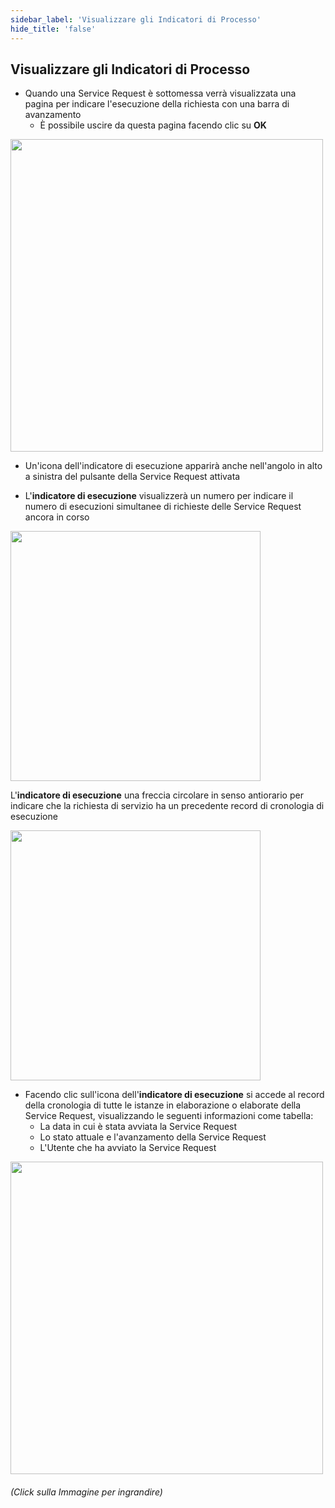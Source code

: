 ```yaml
---
sidebar_label: 'Visualizzare gli Indicatori di Processo'
hide_title: 'false'
---
```


## Visualizzare gli Indicatori di Processo

* Quando una Service Request è sottomessa verrà visualizzata una pagina per indicare l'esecuzione della richiesta con una barra di avanzamento
    * È possibile uscire da questa pagina facendo clic su **OK**

<a href="imgbasic/SelfServiceRequestProgressBar.png" target="_blank"><img src="imgbasic/SelfServiceRequestProgressBar.png" width="500"></img></a>

* Un'icona dell'indicatore di esecuzione apparirà anche nell'angolo in alto a sinistra del pulsante della Service Request attivata

* L'**indicatore di esecuzione** visualizzerà un numero per indicare il numero di esecuzioni simultanee di richieste delle Service Request ancora in corso

<a href="imgbasic/SelfServiceNumberIndicatorButton.png" target="_blank"><img src="imgbasic/SelfServiceNumberIndicatorButton.png" width="400"></img></a>

L'**indicatore di esecuzione** una freccia circolare in senso antiorario per indicare che la richiesta di servizio ha un precedente record di cronologia di esecuzione

<a href="imgbasic/SelfServiceCounterClockwiseButton.png" target="_blank"><img src="imgbasic/SelfServiceCounterClockwiseButton.png" width="400"></img></a>

* Facendo clic sull'icona dell'**indicatore di esecuzione** si accede al record della cronologia di tutte le istanze in elaborazione o elaborate della Service Request, visualizzando le seguenti informazioni come tabella:
    * La data in cui è stata avviata la Service Request
    * Lo stato attuale e l'avanzamento della Service Request
    * L'Utente che ha avviato la Service Request

<a href="imgbasic/SelfServiceExecutionRecord.png" target="_blank"><img src="imgbasic/SelfServiceExecutionRecord.png" width="500"></img></a>

###### (Click sulla Immagine per ingrandire)